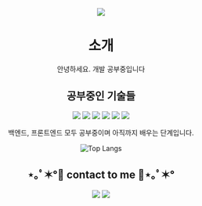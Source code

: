 

<div align=center>
 <img src="https://capsule-render.vercel.app/api?type=wave&color=auto&height=300&section=header&text=Welcome&fontSize=70" />
 <h1>소개</h1>
  <span> 안녕하세요. 개발 공부중입니다</span>
 <h2>공부중인 기술들</h2>
 <div>
  <img src="https://img.shields.io/badge/HTML5-E34F26?style=flat-square&logo=HTML5&logoColor=white"/>
  <img src="https://img.shields.io/badge/CSS-1572B6?style=flat-square&logo=CSS3&logoColor=white"/>
  <img src="https://img.shields.io/badge/JS-F7DF1E?style=flat-square&logo=JavaScript&logoColor=white"/>
  <img src="https://img.shields.io/badge/React-61DAFB?style=flat-square&logo=React&logoColor=white"/>
  <img src="https://img.shields.io/badge/JAVA-007396?style=flat-square&logo=Ferrari&logoColor=white"/>
  <img src="https://img.shields.io/badge/Spring-6DB33F?style=flat-square&logo=Spring&logoColor=white"/>
 </div>
  
  <span> 백엔드, 프론트엔드 모두 공부중이며 아직까지 배우는 단계입니다. </span>
 
 ![Top Langs](https://github-readme-stats.vercel.app/api/top-langs/?username=CD-JIN&layout=compact&theme=tokyonight)
 

</div>
<h2 align="center">⋆｡ﾟ✶°💜 contact to me 💜⋆｡ﾟ✶°</h2>

<p align="center">
<a href="https://velog.io/@cdjin01"><img src="https://img.shields.io/badge/My blog-A9BCF5?style=flat-square&logo=GitHub Sponsors&logoColor=white&link=https://velog.io/@cdjin01"/></a>
<a href="mailto:cdjin01@naver.com"><img src="https://img.shields.io/badge/Mail-D0A9F5?style=flat-square&logo=Naver&logoColor=white&link=mailto:cdjin01@naver.com"/></a>
</p>



<!--
**CD-JIN/CD-JIN** is a ✨ _special_ ✨ repository because its `README.md` (this file) appears on your GitHub profile.

Here are some ideas to get you started:Ferrari

- 🔭 I’m currently working on ...
- 🌱 I’m currently learning ...
- 👯 I’m looking to collaborate on ...
- 🤔 I’m looking for help with ...
- 💬 Ask me about ...
- 📫 How to reach me: ...
- 😄 Pronouns: ...
- ⚡ Fun fact: ...
-->
